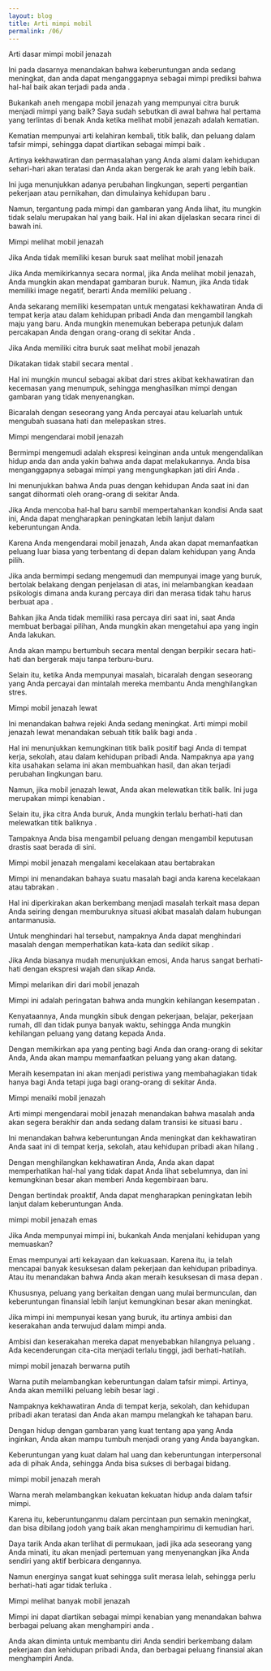 ```yaml
---
layout: blog
title: Arti mimpi mobil
permalink: /06/
---
```

Arti dasar mimpi mobil jenazah

Ini pada dasarnya menandakan bahwa keberuntungan anda sedang meningkat, dan anda dapat menganggapnya sebagai mimpi prediksi bahwa hal-hal baik akan terjadi pada anda .

Bukankah aneh mengapa mobil jenazah yang mempunyai citra buruk menjadi mimpi yang baik? Saya sudah sebutkan di awal bahwa hal pertama yang terlintas di benak Anda ketika melihat mobil jenazah adalah kematian.

Kematian mempunyai arti kelahiran kembali, titik balik, dan peluang dalam tafsir mimpi, sehingga dapat diartikan sebagai mimpi baik .

Artinya kekhawatiran dan permasalahan yang Anda alami dalam kehidupan sehari-hari akan teratasi dan Anda akan bergerak ke arah yang lebih baik.

Ini juga menunjukkan adanya perubahan lingkungan, seperti pergantian pekerjaan atau pernikahan, dan dimulainya kehidupan baru .

Namun, tergantung pada mimpi dan gambaran yang Anda lihat, itu mungkin tidak selalu merupakan hal yang baik. Hal ini akan dijelaskan secara rinci di bawah ini.

Mimpi melihat mobil jenazah

Jika Anda tidak memiliki kesan buruk saat melihat mobil jenazah

Jika Anda memikirkannya secara normal, jika Anda melihat mobil jenazah, Anda mungkin akan mendapat gambaran buruk. Namun, jika Anda tidak memiliki image negatif, berarti Anda memiliki peluang .

Anda sekarang memiliki kesempatan untuk mengatasi kekhawatiran Anda di tempat kerja atau dalam kehidupan pribadi Anda dan mengambil langkah maju yang baru. Anda mungkin menemukan beberapa petunjuk dalam percakapan Anda dengan orang-orang di sekitar Anda .

Jika Anda memiliki citra buruk saat melihat mobil jenazah

Dikatakan tidak stabil secara mental .

Hal ini mungkin muncul sebagai akibat dari stres akibat kekhawatiran dan kecemasan yang menumpuk, sehingga menghasilkan mimpi dengan gambaran yang tidak menyenangkan.

Bicaralah dengan seseorang yang Anda percayai atau keluarlah untuk mengubah suasana hati dan melepaskan stres.

Mimpi mengendarai mobil jenazah

Bermimpi mengemudi adalah ekspresi keinginan anda untuk mengendalikan hidup anda dan anda yakin bahwa anda dapat melakukannya. Anda bisa menganggapnya sebagai mimpi yang mengungkapkan jati diri Anda .

Ini menunjukkan bahwa Anda puas dengan kehidupan Anda saat ini dan sangat dihormati oleh orang-orang di sekitar Anda.

Jika Anda mencoba hal-hal baru sambil mempertahankan kondisi Anda saat ini, Anda dapat mengharapkan peningkatan lebih lanjut dalam keberuntungan Anda.

Karena Anda mengendarai mobil jenazah, Anda akan dapat memanfaatkan peluang luar biasa yang terbentang di depan dalam kehidupan yang Anda pilih.

Jika anda bermimpi sedang mengemudi dan mempunyai image yang buruk, bertolak belakang dengan penjelasan di atas, ini melambangkan keadaan psikologis dimana anda kurang percaya diri dan merasa tidak tahu harus berbuat apa .

Bahkan jika Anda tidak memiliki rasa percaya diri saat ini, saat Anda membuat berbagai pilihan, Anda mungkin akan mengetahui apa yang ingin Anda lakukan.

Anda akan mampu bertumbuh secara mental dengan berpikir secara hati-hati dan bergerak maju tanpa terburu-buru.

Selain itu, ketika Anda mempunyai masalah, bicaralah dengan seseorang yang Anda percayai dan mintalah mereka membantu Anda menghilangkan stres.

Mimpi mobil jenazah lewat

Ini menandakan bahwa rejeki Anda sedang meningkat. Arti mimpi mobil jenazah lewat menandakan sebuah titik balik bagi anda .

Hal ini menunjukkan kemungkinan titik balik positif bagi Anda di tempat kerja, sekolah, atau dalam kehidupan pribadi Anda. Nampaknya apa yang kita usahakan selama ini akan membuahkan hasil, dan akan terjadi perubahan lingkungan baru.

Namun, jika mobil jenazah lewat, Anda akan melewatkan titik balik. Ini juga merupakan mimpi kenabian .

Selain itu, jika citra Anda buruk, Anda mungkin terlalu berhati-hati dan melewatkan titik baliknya .

Tampaknya Anda bisa mengambil peluang dengan mengambil keputusan drastis saat berada di sini.

Mimpi mobil jenazah mengalami kecelakaan atau bertabrakan

Mimpi ini menandakan bahaya suatu masalah bagi anda karena kecelakaan atau tabrakan .

Hal ini diperkirakan akan berkembang menjadi masalah terkait masa depan Anda seiring dengan memburuknya situasi akibat masalah dalam hubungan antarmanusia.

Untuk menghindari hal tersebut, nampaknya Anda dapat menghindari masalah dengan memperhatikan kata-kata dan sedikit sikap .

Jika Anda biasanya mudah menunjukkan emosi, Anda harus sangat berhati-hati dengan ekspresi wajah dan sikap Anda.

Mimpi melarikan diri dari mobil jenazah

Mimpi ini adalah peringatan bahwa anda mungkin kehilangan kesempatan .

Kenyataannya, Anda mungkin sibuk dengan pekerjaan, belajar, pekerjaan rumah, dll dan tidak punya banyak waktu, sehingga Anda mungkin kehilangan peluang yang datang kepada Anda.

Dengan memikirkan apa yang penting bagi Anda dan orang-orang di sekitar Anda, Anda akan mampu memanfaatkan peluang yang akan datang.

Meraih kesempatan ini akan menjadi peristiwa yang membahagiakan tidak hanya bagi Anda tetapi juga bagi orang-orang di sekitar Anda.

Mimpi menaiki mobil jenazah

Arti mimpi mengendarai mobil jenazah menandakan bahwa masalah anda akan segera berakhir dan anda sedang dalam transisi ke situasi baru .

Ini menandakan bahwa keberuntungan Anda meningkat dan kekhawatiran Anda saat ini di tempat kerja, sekolah, atau kehidupan pribadi akan hilang .

Dengan menghilangkan kekhawatiran Anda, Anda akan dapat memperhatikan hal-hal yang tidak dapat Anda lihat sebelumnya, dan ini kemungkinan besar akan memberi Anda kegembiraan baru.

Dengan bertindak proaktif, Anda dapat mengharapkan peningkatan lebih lanjut dalam keberuntungan Anda.

mimpi mobil jenazah emas

Jika Anda mempunyai mimpi ini, bukankah Anda menjalani kehidupan yang memuaskan?

Emas mempunyai arti kekayaan dan kekuasaan. Karena itu, ia telah mencapai banyak kesuksesan dalam pekerjaan dan kehidupan pribadinya. Atau itu menandakan bahwa Anda akan meraih kesuksesan di masa depan .

Khususnya, peluang yang berkaitan dengan uang mulai bermunculan, dan keberuntungan finansial lebih lanjut kemungkinan besar akan meningkat.

Jika mimpi ini mempunyai kesan yang buruk, itu artinya ambisi dan keserakahan anda terwujud dalam mimpi anda.

Ambisi dan keserakahan mereka dapat menyebabkan hilangnya peluang . Ada kecenderungan cita-cita menjadi terlalu tinggi, jadi berhati-hatilah.

mimpi mobil jenazah berwarna putih

Warna putih melambangkan keberuntungan dalam tafsir mimpi. Artinya, Anda akan memiliki peluang lebih besar lagi .

Nampaknya kekhawatiran Anda di tempat kerja, sekolah, dan kehidupan pribadi akan teratasi dan Anda akan mampu melangkah ke tahapan baru.

Dengan hidup dengan gambaran yang kuat tentang apa yang Anda inginkan, Anda akan mampu tumbuh menjadi orang yang Anda bayangkan.

Keberuntungan yang kuat dalam hal uang dan keberuntungan interpersonal ada di pihak Anda, sehingga Anda bisa sukses di berbagai bidang.

mimpi mobil jenazah merah

Warna merah melambangkan kekuatan kekuatan hidup anda dalam tafsir mimpi.

Karena itu, keberuntunganmu dalam percintaan pun semakin meningkat, dan bisa dibilang jodoh yang baik akan menghampirimu di kemudian hari.

Daya tarik Anda akan terlihat di permukaan, jadi jika ada seseorang yang Anda minati, itu akan menjadi pertemuan yang menyenangkan jika Anda sendiri yang aktif berbicara dengannya.

Namun energinya sangat kuat sehingga sulit merasa lelah, sehingga perlu berhati-hati agar tidak terluka .

Mimpi melihat banyak mobil jenazah

Mimpi ini dapat diartikan sebagai mimpi kenabian yang menandakan bahwa berbagai peluang akan menghampiri anda .

Anda akan diminta untuk membantu diri Anda sendiri berkembang dalam pekerjaan dan kehidupan pribadi Anda, dan berbagai peluang finansial akan menghampiri Anda.
